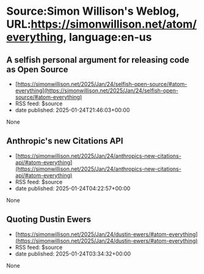 # Source:Simon Willison's Weblog, URL:https://simonwillison.net/atom/everything, language:en-us

## A selfish personal argument for releasing code as Open Source
 - [https://simonwillison.net/2025/Jan/24/selfish-open-source/#atom-everything](https://simonwillison.net/2025/Jan/24/selfish-open-source/#atom-everything)
 - RSS feed: $source
 - date published: 2025-01-24T21:46:03+00:00

None

## Anthropic's new Citations API
 - [https://simonwillison.net/2025/Jan/24/anthropics-new-citations-api/#atom-everything](https://simonwillison.net/2025/Jan/24/anthropics-new-citations-api/#atom-everything)
 - RSS feed: $source
 - date published: 2025-01-24T04:22:57+00:00

None

## Quoting Dustin Ewers
 - [https://simonwillison.net/2025/Jan/24/dustin-ewers/#atom-everything](https://simonwillison.net/2025/Jan/24/dustin-ewers/#atom-everything)
 - RSS feed: $source
 - date published: 2025-01-24T03:34:32+00:00

None

